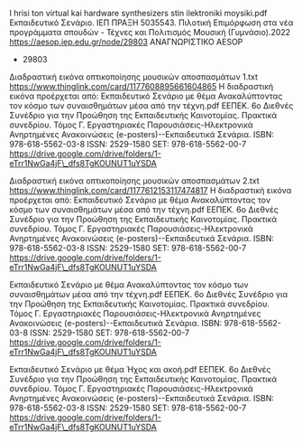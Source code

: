 I hrisi ton virtual kai hardware synthesizers stin ilektroniki
moysiki.pdf Εκπαιδευτικό Σενάριο. ΙΕΠ ΠΡΑΞΗ 5035543. Πιλοτική Επιμόρφωση
στα νέα προγράμματα σπουδών - Τέχνες και Πολιτισμός Μουσική
(Γυμνάσιο).2022 https://aesop.iep.edu.gr/node/29803 ΑΝΑΓΝΩΡΙΣΤΙΚΟ ΑESOP
- 29803

Διαδραστική εικόνα οπτικοποίησης μουσικών αποσπασμάτων 1.txt
https://www.thinglink.com/card/1177608895661604865 Η διαδραστική εικόνα
προέρχεται από: Εκπαιδευτικό Σενάριο με θέμα Ανακαλύπτοντας τον κόσμο
των συναισθημάτων μέσα από την τέχνη.pdf ΕΕΠΕΚ. 6ο Διεθνές Συνέδριο για
την Προώθηση της Εκπαιδευτικής Καινοτομίας. Πρακτικά συνεδρίου. Τόμος Γ.
Εργαστηριακές Παρουσιάσεις-Ηλεκτρονικά Ανηρτημένες Ανακοινώσεις
(e-posters)--Εκπαιδευτικά Σενάρια. ISBN: 978-618-5562-03-8 ISSN:
2529-1580 SET: 978-618-5562-00-7
https://drive.google.com/drive/folders/1-eTrr1NwGa4jF\_dfs8TgKOUNUT1uYSDA

Διαδραστική εικόνα οπτικοποίησης μουσικών αποσπασμάτων 2.txt
https://www.thinglink.com/card/1177612153117474817 Η διαδραστική εικόνα
προέρχεται από: Εκπαιδευτικό Σενάριο με θέμα Ανακαλύπτοντας τον κόσμο
των συναισθημάτων μέσα από την τέχνη.pdf ΕΕΠΕΚ. 6ο Διεθνές Συνέδριο για
την Προώθηση της Εκπαιδευτικής Καινοτομίας. Πρακτικά συνεδρίου. Τόμος Γ.
Εργαστηριακές Παρουσιάσεις-Ηλεκτρονικά Ανηρτημένες Ανακοινώσεις
(e-posters)--Εκπαιδευτικά Σενάρια. ISBN: 978-618-5562-03-8 ISSN:
2529-1580 SET: 978-618-5562-00-7
https://drive.google.com/drive/folders/1-eTrr1NwGa4jF\_dfs8TgKOUNUT1uYSDA

Εκπαιδευτικό Σενάριο με θέμα Ανακαλύπτοντας τον κόσμο των συναισθημάτων
μέσα από την τέχνη.pdf ΕΕΠΕΚ. 6ο Διεθνές Συνέδριο για την Προώθηση της
Εκπαιδευτικής Καινοτομίας. Πρακτικά συνεδρίου. Τόμος Γ. Εργαστηριακές
Παρουσιάσεις-Ηλεκτρονικά Ανηρτημένες Ανακοινώσεις
(e-posters)--Εκπαιδευτικά Σενάρια. ISBN: 978-618-5562-03-8 ISSN:
2529-1580 SET: 978-618-5562-00-7
https://drive.google.com/drive/folders/1-eTrr1NwGa4jF\_dfs8TgKOUNUT1uYSDA

Εκπαιδευτικό Σενάριο με θέμα Ήχος και ακοή.pdf ΕΕΠΕΚ. 6ο Διεθνές
Συνέδριο για την Προώθηση της Εκπαιδευτικής Καινοτομίας. Πρακτικά
συνεδρίου. Τόμος Γ. Εργαστηριακές Παρουσιάσεις-Ηλεκτρονικά Ανηρτημένες
Ανακοινώσεις (e-posters)--Εκπαιδευτικά Σενάρια. ISBN: 978-618-5562-03-8
ISSN: 2529-1580 SET: 978-618-5562-00-7
https://drive.google.com/drive/folders/1-eTrr1NwGa4jF\_dfs8TgKOUNUT1uYSDA

